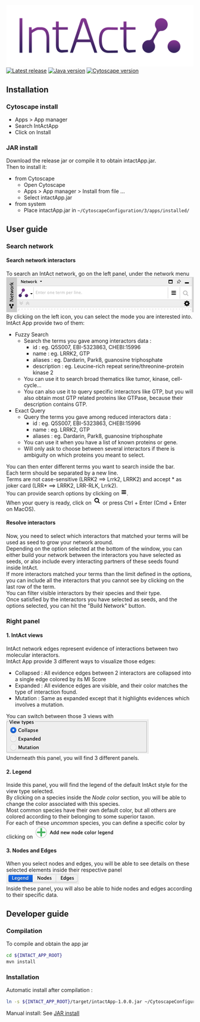 ![Logo](doc/logo/Logo_Gradient_250x82.png)  
[![Latest release](https://img.shields.io/static/v1?label=release&message=1.0.0&color=blue)]()
[![Java version](https://img.shields.io/static/v1?label=java&message=11&color=blue)](https://www.oracle.com/java/technologies/javase-jdk11-downloads.html)
[![Cytoscape version](https://img.shields.io/static/v1?label=cytoscape&message=3.8&color=blue)](https://cytoscape.org/download.html)
## Installation
### Cytoscape install
- Apps > App manager
- Search IntActApp
- Click on Install

### JAR install
Download the release jar or compile it to obtain intactApp.jar.  
Then to install it:
- from Cytoscape
    - Open Cytoscape
    - Apps > App manager > Install from file ...
    - Select intactApp.jar
- from system
    - Place intactApp.jar in `~/CytoscapeConfiguration/3/apps/installed/`
      
## User guide

### Search network
#### Search network interactors
To search an IntAct network, go on the left panel, under the network menu  
![Query screenshot](doc/screenshots/QueryScreenShot.png)  
By clicking on the left icon, you can select the mode you are interested into.  
IntAct App provide two of them:
- Fuzzy Search
    - Search the terms you gave among interactors data :
        - id : eg. Q5S007, EBI-5323863, CHEBI:15996
        - name : eg. LRRK2, GTP
        - aliases : eg. Dardarin, Park8, guanosine triphosphate
        - description : eg. Leucine-rich repeat serine/threonine-protein kinase 2  
    - You can use it to search broad thematics like tumor, kinase, cell-cycle... 
    - You can also use it to query specific interactors like GTP, but you will also obtain most GTP related proteins 
    like GTPase, because their description contains GTP.  
- Exact Query
    - Query the terms you gave among reduced interactors data :
        - id : eg. Q5S007, EBI-5323863, CHEBI:15996
        - name : eg. LRRK2, GTP
        - aliases : eg. Dardarin, Park8, guanosine triphosphate
    - You can use it when you have a list of known proteins or gene. 
    - Will only ask to choose between several interactors if there is ambiguity on which proteins you meant to select.


You can then enter different terms you want to search inside the bar.  
Each term should be separated by a new line.  
Terms are not case-sensitive (LRRK2 ==> Lrrk2, LRRK2) and accept * as joker card (LRR* ==> LRRK2, LRR-RLK, Lrrk2).  
You can provide search options by clicking on ![the burger button](doc/screenshots/OptionButton.png).  
When your query is ready, click on ![the loop button](doc/screenshots/SearchButton.png) or press Ctrl + Enter (Cmd + Enter on MacOS).

#### Resolve interactors
Now, you need to select which interactors that matched your terms will be used as seed to grow your network around.  
Depending on the option selected at the bottom of the window, you can either build your network 
between the interactors you have selected as seeds, or also include every interacting partners of these seeds 
found inside IntAct.  
If more interactors matched your terms than the limit defined in the options, you can include 
all the interactors that you cannot see by clicking on the last row of the term.  
You can filter visible interactors by their species and their type.  
Once satisfied by the interactors you have selected as seeds, and the options selected, you can hit the "Build Network" button.


### Right panel
#### 1. IntAct views
IntAct network edges represent evidence of interactions between two molecular interactors.  
IntAct App provide 3 different ways to visualize those edges:
- Collapsed : All evidence edges between 2 interactors are collapsed into a single edge colored by its MI Score
- Expanded : All evidence edges are visible, and their color matches the type of interaction found.
- Mutation : Same as expanded except that it highlights evidences which involves a mutation.

You can switch between those 3 views with   
![the "View types" panel](doc/screenshots/ViewType.png)  
Underneath this panel, you will find 3 different panels.
#### 2. Legend
Inside this panel, you will find the legend of the default IntAct style for the view type selected.  
By clicking on a species inside the _Node color_ section, you will be able to change the color associated with this species.  
Most common species have their own default color, but all others are colored according to their belonging to some superior taxon.  
For each of these _uncommon_ species, you can define a specific color by clicking on ![Add new node color legend](doc/screenshots/AddColor.png)
#### 3. Nodes and Edges
When you select nodes and edges, you will be able to see details on these selected elements inside their respective panel
![](doc/screenshots/LegendNodesEdges.png)  
Inside these panel, you will also be able to hide nodes and edges according to their specific data.

## Developer guide
### Compilation
To compile and obtain the app jar 
```bash
cd ${INTACT_APP_ROOT}
mvn install
```

### Installation
Automatic install after compilation :
```bash
ln -s ${INTACT_APP_ROOT}/target/intactApp-1.0.0.jar ~/CytoscapeConfiguration/3/apps/installed/intactApp.jar
```
Manual install: See [JAR install](#jar-install)

        
